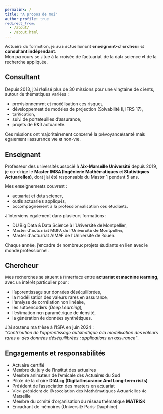```yaml
---
permalink: /
title: "A propos de moi"
author_profile: true
redirect_from: 
  - /about/
  - /about.html
---
```


Actuaire de formation, je suis actuellement **enseignant-chercheur** et **consultant indépendant**.  
Mon parcours se situe à la croisée de l’actuariat, de la data science et de la recherche appliquée.

## Consultant
Depuis 2013, j’ai réalisé plus de 30 missions pour une vingtaine de clients, autour de thématiques variées :
- provisionnement et modélisation des risques,  
- développement de modèles de projection (Solvabilité II, IFRS 17),  
- tarification,
- suivi de portefeuilles d’assurance,  
- projets de R&D actuarielle.  

Ces missions ont majoritairement concerné la prévoyance/santé mais également l’assurance vie et non-vie.  

## Enseignant
Professeur des universités associé à **Aix-Marseille Université** depuis 2019, je co-dirige le **Master IMSA (Ingénierie Mathématiques et Statistiques Actuarielles)**, dont j’ai été responsable du Master 1 pendant 5 ans.  

Mes enseignements couvrent :
- actuariat et data science,  
- outils actuariels appliqués,  
- accompagnement à la professionnalisation des étudiants.  

J’interviens également dans plusieurs formations :
- DU Big Data & Data Science à l’Université de Montpellier,  
- Master d'actuariat MBFA de l'Université de Montpellier,  
- Master d'actuariat AIMAF de l'Université de Rouen.  

Chaque année, j’encadre de nombreux projets étudiants en lien avec le monde professionnel.  

## Chercheur
Mes recherches se situent à l’interface entre **actuariat et machine learning**, avec un intérêt particulier pour :
- l’apprentissage sur données déséquilibrées,  
- la modélisation des valeurs rares en assurance,
- l'analyse de corrélation non linéaire,
- les autoencoders (*Deep Learning*),
- l’estimation non paramétrique de densité,  
- la génération de données synthétiques.  

J’ai soutenu ma thèse à l’ISFA en juin 2024 :  
*“Contribution de l'apprentissage automatique à la modélisation des valeurs rares et des données déséquilibrées : applications en assurance”*.

## Engagements et responsabilités
- Actuaire certifié  
- Membre du jury de l’Institut des actuaires  
- Membre animateur de l’Amicale des Actuaires du Sud  
- Pilote de la chaire **DIALog (Digital Insurance And Long-term risks)**  
- Président de l’association des masters en actuariat  
- Vice-président de l’Association des Mathématiques Actuarielles de Marseille  
- Membre du comité d’organisation du réseau thématique **MATRISK**  
- Encadrant de mémoires (Université Paris-Dauphine)  
